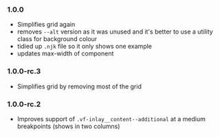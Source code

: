 ### 1.0.0

* Simplifies grid again
* removes `--alt` version as it was unused and it's better to use a utility class for background colour
* tidied up `.njk` file so it only shows one example
* updates max-width of component

### 1.0.0-rc.3

* Simplifies grid by removing most of the grid

### 1.0.0-rc.2

* Improves support of `.vf-inlay__content--additional` at a medium breakpoints (shows in two columns)

